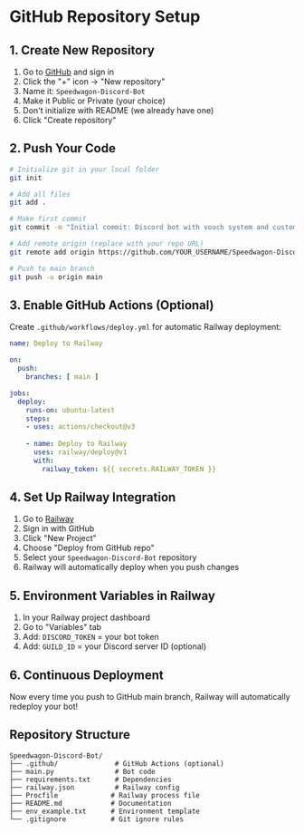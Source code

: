# GitHub Repository Setup

## 1. Create New Repository
1. Go to [GitHub](https://github.com) and sign in
2. Click the "+" icon → "New repository"
3. Name it: `Speedwagon-Discord-Bot`
4. Make it Public or Private (your choice)
5. Don't initialize with README (we already have one)
6. Click "Create repository"

## 2. Push Your Code
```bash
# Initialize git in your local folder
git init

# Add all files
git add .

# Make first commit
git commit -m "Initial commit: Discord bot with vouch system and custom commands"

# Add remote origin (replace with your repo URL)
git remote add origin https://github.com/YOUR_USERNAME/Speedwagon-Discord-Bot.git

# Push to main branch
git push -u origin main
```

## 3. Enable GitHub Actions (Optional)
Create `.github/workflows/deploy.yml` for automatic Railway deployment:

```yaml
name: Deploy to Railway

on:
  push:
    branches: [ main ]

jobs:
  deploy:
    runs-on: ubuntu-latest
    steps:
    - uses: actions/checkout@v3
    
    - name: Deploy to Railway
      uses: railway/deploy@v1
      with:
        railway_token: ${{ secrets.RAILWAY_TOKEN }}
```

## 4. Set Up Railway Integration
1. Go to [Railway](https://railway.app)
2. Sign in with GitHub
3. Click "New Project"
4. Choose "Deploy from GitHub repo"
5. Select your `Speedwagon-Discord-Bot` repository
6. Railway will automatically deploy when you push changes

## 5. Environment Variables in Railway
1. In your Railway project dashboard
2. Go to "Variables" tab
3. Add: `DISCORD_TOKEN` = your bot token
4. Add: `GUILD_ID` = your Discord server ID (optional)

## 6. Continuous Deployment
Now every time you push to GitHub main branch, Railway will automatically redeploy your bot!

## Repository Structure
```
Speedwagon-Discord-Bot/
├── .github/              # GitHub Actions (optional)
├── main.py               # Bot code
├── requirements.txt      # Dependencies
├── railway.json          # Railway config
├── Procfile             # Railway process file
├── README.md            # Documentation
├── env_example.txt      # Environment template
└── .gitignore           # Git ignore rules
```














